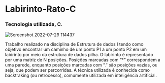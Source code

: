 # Labirinto-Rato-C

### Tecnologia utilizada, C.

![Screenshot 2022-07-29 114437](https://user-images.githubusercontent.com/58608300/181784979-976b40b8-acc1-4fdf-99ca-7479cfdccd1a.png)

Trabalho realizado na disciplina de Estrutura de dados I tendo como objetivo encontrar um caminho de um ponto P1 a um ponto P2 em um labirinto por meio da estrutura de dados pilha. O labirinto é representado por uma matriz de N posições. Posições marcadas com “*” correspondem a uma parede, enquanto posições marcadas com “.” são posições vazias, ou seja, que podem ser percorridas. A técnica utilizada é conhecida como backtraking (ou retrocesso), comumente utilizada em inteligência artificial.

